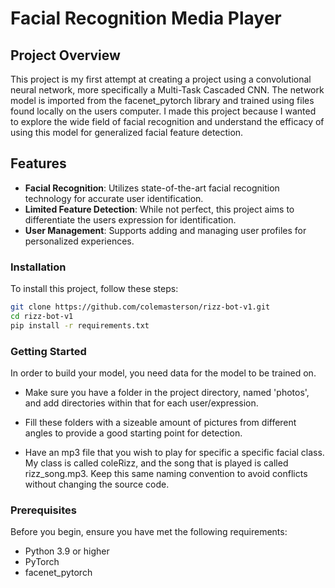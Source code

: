 # Facial Recognition Media Player

## Project Overview

This project is my first attempt at creating a project using a convolutional neural network, more specifically a Multi-Task Cascaded CNN. The network model is imported from the facenet_pytorch library and trained using files found locally on the users computer. I made this project because I wanted to explore the wide field of facial recognition and understand the efficacy of using this model for generalized facial feature detection.

## Features

- **Facial Recognition**: Utilizes state-of-the-art facial recognition technology for accurate user identification.
- **Limited Feature Detection**: While not perfect, this project aims to differentiate the users expression for identification.
- **User Management**: Supports adding and managing user profiles for personalized experiences.

### Installation

To install this project, follow these steps:

```bash
git clone https://github.com/colemasterson/rizz-bot-v1.git
cd rizz-bot-v1
pip install -r requirements.txt
```

### Getting Started
In order to build your model, you need data for the model to be trained on.

 - Make sure you have a folder in the project directory, named 'photos', and add directories within that for each user/expression.

 - Fill these folders with a sizeable amount of pictures from different angles to provide a good starting point for detection.

 - Have an mp3 file that you wish to play for specific a specific facial class. My class is called coleRizz, and the song that is played is called rizz_song.mp3. Keep this same naming convention to avoid conflicts without changing the source code.

### Prerequisites

Before you begin, ensure you have met the following requirements:

- Python 3.9 or higher
- PyTorch
- facenet_pytorch

